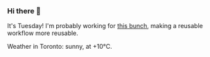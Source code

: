 ### Hi there :wave:

It's Tuesday! I'm probably working for [this bunch](https://github.com/kohofinancial), making a reusable workflow more reusable.

Weather in Toronto: sunny, at +10°C.
